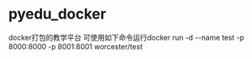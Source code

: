 # pyedu_docker
 docker打包的教学平台
 可使用如下命令运行docker run -d --name test -p 8000:8000 -p 8001:8001 worcester/test